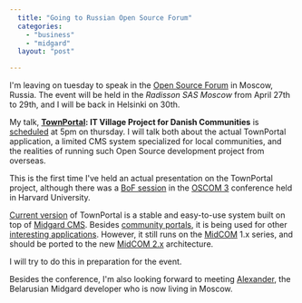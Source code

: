 ```yaml
---
  title: "Going to Russian Open Source Forum"
  categories: 
    - "business"
    - "midgard"
  layout: "post"

---
```

I'm leaving on tuesday to speak in the [Open Source Forum][1] in Moscow, Russia. The event will be held in the _Radisson SAS Moscow_ from April 27th to 29th, and I will be back in Helsinki on 30th.

My talk, __[TownPortal][2]: IT Village Project for Danish Communities__ is [scheduled][3] at 5pm on thursday. I will talk both about the actual TownPortal application, a limited CMS system specialized for local communities, and the realities of running such Open Source development project from overseas.

This is the first time I've held an actual presentation on the TownPortal project, although there was a [BoF session][4] in the [OSCOM 3][5] conference held in Harvard University.

[Current version][6] of TownPortal is a stable and easy-to-use system built on top of [Midgard CMS][7]. Besides [community portals][11], it is being used for other [interesting applications][8]. However, it still runs on the [MidCOM][9] 1.x series, and should be ported to the new [MidCOM 2.x][10] architecture.

I will try to do this in preparation for the event.

Besides the conference, I'm also looking forward to meeting [Alexander][12], the Belarusian Midgard developer who is now living in Moscow.

[1]: http://www.opensource-forum.ru/index.php
[2]: http://www.midgard-project.org/midcom-permalink-7208b6cfb37ef2c45158067d6b2a540e
[3]: http://www.opensource-forum.ru/program.php
[4]: http://www.oscom.org/gallery/oscom-3/1054186256_townportal_bof
[5]: http://www.oscom.org/events/oscom-3/
[6]: http://www.midgard-project.org/midcom-permalink-5c74d0e7dc07dd62440144b634ddc228
[7]: http://www.midgard-project.org/cms/
[8]: http://www.kaukolaweb.com/blog/using_townportal_as_an_extranet_wizard.html
[9]: http://www.midgard-project.org/midcom-permalink-85e86ba5433b5566da29fe9b32e2a425
[10]: http://www.nathan-syntronics.de/midcom-permalink-012279ce54d27339303ff57764a9b16c
[11]: http://www.baelum.dk/
[12]: http://www.midgard-project.org/community/whoswho/ab.html